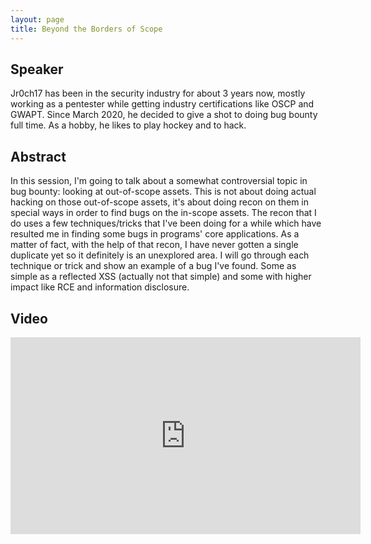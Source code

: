 ```yaml
---
layout: page
title: Beyond the Borders of Scope
---
```


Speaker 
-----------------
Jr0ch17 has been in the security industry for about 3 years now, mostly working as a pentester while getting industry certifications like OSCP and GWAPT. Since March 2020, he decided to give a shot to doing bug bounty full time. As a hobby, he likes to play hockey and to hack.

Abstract
-----------------
In this session, I'm going to talk about a somewhat controversial topic in bug bounty: looking at out-of-scope assets. This is not about doing actual hacking on those out-of-scope assets, it's about doing recon on them in special ways in order to find bugs on the in-scope assets. The recon that I do uses a few techniques/tricks that I've been doing for a while which have resulted me in finding some bugs in programs' core applications. As a matter of fact, with the help of that recon, I have never gotten a single duplicate yet so it definitely is an unexplored area. I will go through each technique or trick and show an example of a bug I've found. Some as simple as a reflected XSS (actually not that simple) and some with higher impact like RCE and information disclosure.

Video
-----

<div class="container">
	<iframe width="560" height="315" src="https://www.youtube-nocookie.com/embed/ZV7Xz8p12fo" frameborder="0" allow="accelerometer; autoplay; encrypted-media; gyroscope; picture-in-picture" allowfullscreen></iframe>
</div>
